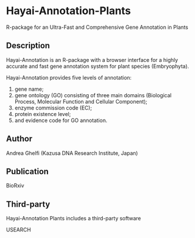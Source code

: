 # Hayai-Annotation-Plants

R-package for an Ultra-Fast and Comprehensive Gene Annotation in Plants

Description
-----------
Hayai-Annotation is an R-package with a browser interface for a highly accurate and fast gene annotation system for plant species (Embryophyta). 

Hayai-Annotation provides five levels of annotation: 

1) gene name; 
2) gene ontology (GO) consisting of three main domains (Biological Process, Molecular Function and Cellular Component); 
3) enzyme commission code (EC); 
4) protein existence level; 
5) and evidence code for GO annotation.

Author
-------
Andrea Ghelfi 
(Kazusa DNA Research Institute, Japan)

Publication
------------
BioRxiv

Third-party
------------
Hayai-Annotation Plants includes a third-party software

USEARCH
